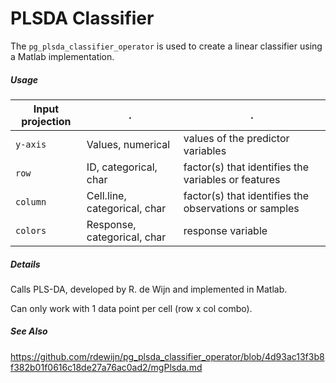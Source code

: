 # PLSDA Classifier
 
The `pg_plsda_classifier_operator` is used to create a linear classifier using a Matlab implementation.

##### Usage

Input projection|.|.
---|---|---
`y-axis`        | Values, numerical | values of the predictor variables 
`row`           | ID, categorical, char| factor(s) that identifies the variables or features
`column`        | Cell.line, categorical, char| factor(s) that identifies the observations or samples 
`colors`        | Response, categorical, char | response variable



##### Details

Calls PLS-DA, developed by R. de Wijn and implemented in Matlab.

Can only work with 1 data point per cell (row x col combo).

##### See Also
https://github.com/rdewijn/pg_plsda_classifier_operator/blob/4d93ac13f3b8f382b01f0616c18de27a76ac0ad2/mgPlsda.md


